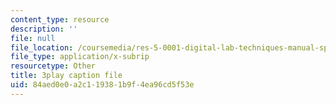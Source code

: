 ```yaml
---
content_type: resource
description: ''
file: null
file_location: /coursemedia/res-5-0001-digital-lab-techniques-manual-spring-2007/84aed0e0a2c119381b9f4ea96cd5f53e_AcNtVgOp0bI.srt
file_type: application/x-subrip
resourcetype: Other
title: 3play caption file
uid: 84aed0e0-a2c1-1938-1b9f-4ea96cd5f53e
---
```

